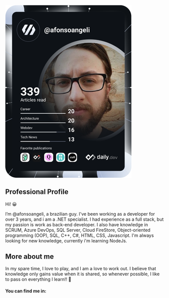 <a href="https://app.daily.dev/afonsoangeli"><img src="https://github.com/afonsoangeli/afonsoangeli/blob/main/devcard.svg" width="400" alt="Afonso Angeli's Dev Card"/></a>

<h2>Professional Profile</h3>
<p>Hi! 😀</p>
I’m @afonsoangeli, a brazilian guy. I've been working as a developer for over 3 years, and i am a .NET specialist. I had experience as a full stack, but my passion is work as back-end developer.
I also have knowledge in SCRUM, Azure DevOps, SQL Server, Cloud FireStore, Object-oriented programming (OOP), SQL, C++, C#, HTML, CSS, Javascript. I'm always looking for new knowledge, currently i'm learning NodeJs.

<h2>More about me</h2>
In my spare time, I love to play, and I am a love to work out.
I believe that knowledge only gains value when it is shared, so whenever possible, I like to pass on everything I learn!! 🥰

<h4>You can find me in:</h4>
